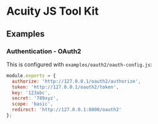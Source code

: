 # Acuity JS Tool Kit

## Examples

### Authentication - OAuth2

This is configured with `examples/oauth2/oauth-config.js`:

```js
module.exports = {
  authorize: 'http://127.0.0.1/oauth2/authorize',
  token: 'http://127.0.0.1/oauth2/token',
  key: '123abc',
  secret: '789xyz',
  scope: 'basic',
  redirect: 'http://127.0.0.1:8000/oauth2'
};
```
